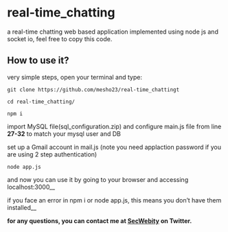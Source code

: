 # real-time_chatting
a real-time chatting web based application implemented using node js and socket io, feel free to copy this code.




## How to use it?

very simple steps, open your terminal and type:

`git clone https://github.com/mesho23/real-time_chattingt`

`cd real-time_chatting/`

`npm i`

import MySQL file(sql_configuration.zip) and configure main.js file from line **27-32** to match your mysql user and DB 

set up a Gmail account in mail.js (note you need applaction password if you are using 2 step authentication)

 
`node app.js`


and now you can use it by going to your browser and accessing localhost:3000__

if you face an error in npm i or node app.js, this means you don’t have them installed__


**for any questions, you can contact me at [SecWebity](https://twitter.com/SecWebity) on Twitter.**




